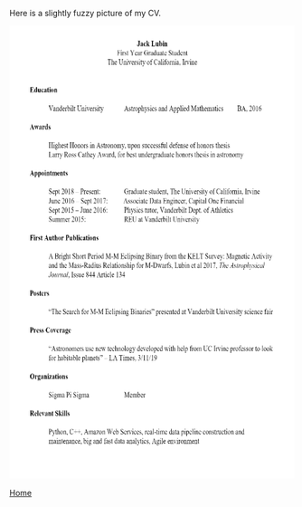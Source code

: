 Here is a slightly fuzzy picture of my CV.

<img src= "./mycv.png" width="600" height="800">


[Home](./)
